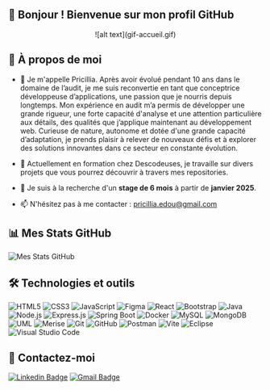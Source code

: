 ## 👋 Bonjour ! Bienvenue sur mon profil GitHub

<div align="center">
  ![alt text](gif-accueil.gif)
</div>

## 🚀 À propos de moi

- 🌱 Je m'appelle Pricillia. Après avoir évolué pendant 10 ans dans le domaine de l’audit, je me suis reconvertie en tant que conceptrice développeuse d’applications, une passion que je nourris depuis longtemps. Mon expérience en audit m’a permis de développer une grande rigueur, une forte capacité d'analyse et une attention particulière aux détails, des qualités que j’applique maintenant au développement web. Curieuse de nature, autonome et dotée d'une grande capacité d’adaptation, je prends plaisir à relever de nouveaux défis et à explorer des solutions innovantes dans ce secteur en constante évolution.

- 🔭 Actuellement en formation chez Descodeuses, je travaille sur divers projets que vous pourrez découvrir à travers mes repositories.

- 🤝 Je suis à la recherche d'un **stage de 6 mois** à partir de **janvier 2025**.

- 📫 N'hésitez pas à me contacter : [pricillia.edou@gmail.com](mailto:pricillia.edou@gmail.com)

## 📊 Mes Stats GitHub

![Mes Stats GitHub](https://github-readme-stats.vercel.app/api?username=pricilliaedou&show_icons=true&theme=radical)

## 🛠 Technologies et outils

![HTML5](https://img.shields.io/badge/-HTML5-E34F26?style=flat-square&logo=html5&logoColor=white)
![CSS3](https://img.shields.io/badge/-CSS3-1572B6?style=flat-square&logo=css3)
![JavaScript](https://img.shields.io/badge/-JavaScript-F7DF1E?style=flat-square&logo=javascript&logoColor=black)
![Figma](https://img.shields.io/badge/-Figma-F24E1E?style=flat-square&logo=figma&logoColor=white)
![React](https://img.shields.io/badge/-React-61DAFB?style=flat-square&logo=react&logoColor=black)
![Bootstrap](https://img.shields.io/badge/-Bootstrap-7952B3?style=flat-square&logo=bootstrap&logoColor=white)
![Java](https://img.shields.io/badge/-Java-007396?style=flat-square&logo=java&logoColor=white)
![Node.js](https://img.shields.io/badge/-Node.js-339933?style=flat-square&logo=node.js&logoColor=white)
![Express.js](https://img.shields.io/badge/-Express-000000?style=flat-square&logo=express&logoColor=white)
![Spring Boot](https://img.shields.io/badge/-Spring%20Boot-6DB33F?style=flat-square&logo=spring-boot&logoColor=white)
![Docker](https://img.shields.io/badge/-Docker-2496ED?style=flat-square&logo=docker&logoColor=white)
![MySQL](https://img.shields.io/badge/-MySQL-4479A1?style=flat-square&logo=mysql&logoColor=white)
![MongoDB](https://img.shields.io/badge/-MongoDB-47A248?style=flat-square&logo=mongodb&logoColor=white)
![UML](https://img.shields.io/badge/-UML-007396?style=flat-square&logoColor=white)
![Merise](https://img.shields.io/badge/-Merise-FF5733?style=flat-square&logoColor=white)
![Git](https://img.shields.io/badge/-Git-F05032?style=flat-square&logo=git&logoColor=white)
![GitHub](https://img.shields.io/badge/-GitHub-181717?style=flat-square&logo=github&logoColor=white)
![Postman](https://img.shields.io/badge/-Postman-FF6C37?style=flat-square&logo=postman&logoColor=white)
![Vite](https://img.shields.io/badge/-Vite-646CFF?style=flat-square&logo=vite&logoColor=white)
![Eclipse](https://img.shields.io/badge/-Eclipse-2C2255?style=flat-square&logo=eclipse&logoColor=white)
![Visual Studio Code](https://img.shields.io/badge/-Visual%20Studio%20Code-007ACC?style=flat-square&logo=visual-studio-code&logoColor=white)

## 💬 Contactez-moi

[![Linkedin Badge](https://img.shields.io/badge/-LinkedIn-blue?style=flat-square&logo=Linkedin&logoColor=white&link=https://www.linkedin.com/in/tonnomdutilisateur/)](https://www.linkedin.com/in/pricillia-lydiane-edou-edou/)
[![Gmail Badge](https://img.shields.io/badge/-Gmail-c14438?style=flat-square&logo=Gmail&logoColor=white&link=mailto:pricillia.edou@gmail.com)](mailto:pricillia.edou@gmail.com)
